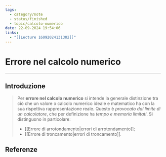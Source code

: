 ```yaml
---
tags:
  - category/note
  - status/finished
  - topic/calcolo-numerico
date: 22-09-2024 19:54:06
links:
  - "[[Lecture 16092024131302]]"
---
```

# Errore nel calcolo numerico
---
## Introduzione
> Per **errore nel calcolo numerico** si intende la generale distinzione tra ciò che un valore o calcolo numerico ideale e matematico ha con la sua rispettiva rappresentazione reale. Questo è _provocato dal limite di un calcolatore_, che per definizione ha _tempo e memoria limitati_.
> Si distinguono in particolare:
> - [[Errore di arrotondamento|errori di arrotondamento]];
> - [[Errore di troncamento|errori di troncamento]].

## Referenze